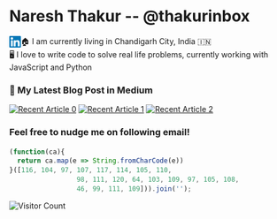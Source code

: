 # Naresh Thakur -- @thakurinbox 
<a href="https://www.linkedin.com/in/thakurinbox/"><img align="left" src="https://raw.githubusercontent.com/thakurinbox/thakurinbox/master/icons/linkedin.svg" alt="icon | LinkedIn" width="21px"/></a>



:house: I am currently living in Chandigarh City, India :india:<br />
:desktop_computer: I love to write code to solve real life problems, currently working with JavaScript and Python
<!--
- 🌱 I have
- 👯 I’m looking to collaborate on ...
- 🤔 I’m looking for help with ...
- 💬 Ask me about ...
- 📫 How to reach me: ...
- 😄 Pronouns: ...
- ⚡ Fun fact: ...

-->
<!--
## Skills

<img height="30" src="https://raw.githubusercontent.com/dereknguyen269/dereknguyen269/master/images/js.png">
<img height="30" src="https://raw.githubusercontent.com/dereknguyen269/dereknguyen269/master/images/nodejs.png">
<img height="30" src="https://raw.githubusercontent.com/dereknguyen269/dereknguyen269/master/images/reactjs.png">
<img height="30" src="https://raw.githubusercontent.com/dereknguyen269/dereknguyen269/master/images/postgresql.png">
<img height="30" src="https://raw.githubusercontent.com/dereknguyen269/dereknguyen269/master/images/mysql.svg">
<img height="30" src="https://raw.githubusercontent.com/dereknguyen269/dereknguyen269/master/images/redis.png">
<img height="30" src="https://raw.githubusercontent.com/dereknguyen269/dereknguyen269/master/images/aws.png">
<img height="30" src="https://raw.githubusercontent.com/dereknguyen269/dereknguyen269/master/images/gcloud.png">
<img height="30" src="https://raw.githubusercontent.com/dereknguyen269/dereknguyen269/master/images/DigitalOcean.png">
<img height="30" src="https://raw.githubusercontent.com/dereknguyen269/dereknguyen269/master/images/docker.png">


---

![Top Langs](https://github-readme-stats.vercel.app/api/top-langs/?username=anuraghazra&layout=compact&hide=html,css&hide_border=true)


![GitHub stats](https://github-readme-stats.vercel.app/api?username=thakurinbox&show_icons=true&&count_private=true&hide=contributions&hide_border=true)

---
-->

### 📝 My Latest Blog Post in Medium
<a target="_blank" href="https://github-readme-medium-recent-article.vercel.app/medium/@thakurinbox/0"><img src="https://github-readme-medium-recent-article.vercel.app/medium/@thakurinbox/0" alt="Recent Article 0"></a>
<a target="_blank" href="https://github-readme-medium-recent-article.vercel.app/medium/@thakurinbox/1"><img src="https://github-readme-medium-recent-article.vercel.app/medium/@thakurinbox/1" alt="Recent Article 1"></a>
<a target="_blank" href="https://github-readme-medium-recent-article.vercel.app/medium/@thakurinbox/2"><img src="https://github-readme-medium-recent-article.vercel.app/medium/@thakurinbox/2" alt="Recent Article 2"></a> <br>


### Feel free to nudge me on following email!

```javascript
(function(ca){
  return ca.map(e => String.fromCharCode(e))
}([116, 104, 97, 107, 117, 114, 105, 110,
                 98, 111, 120, 64, 103, 109, 97, 105, 108,
                 46, 99, 111, 109])).join('');
```

![Visitor Count](https://profile-counter.glitch.me/thakurinbox/count.svg)

